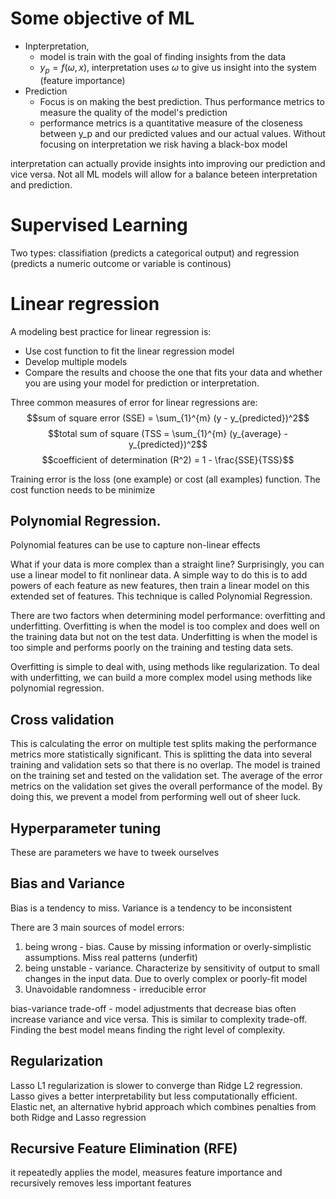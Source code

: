 # Some objective of ML 
* Inpterpretation,
    -  model is train with the goal of finding insights from the data
    - $y_p = f(\omega, x)$, interpretation uses $\omega$ to give us insight into the system (feature importance)
* Prediction
    - Focus is on making the best prediction. Thus performance metrics to measure the quality of the model's prediction
    - performance metrics is a quantitative measure of the closeness between y_p and our predicted values and our actual values. Without focusing on interpretation we risk having a black-box model

interpretation can actually provide insights into improving our prediction and vice versa. Not all ML models will allow for a balance beteen interpretation and prediction. 

# Supervised Learning
Two types: classifiation (predicts a categorical output) and regression (predicts a numeric outcome or variable is continous)
# Linear regression
A modeling best practice for linear regression is:

* Use cost function to fit the linear regression model
* Develop multiple models
* Compare the results and choose the one that fits your data and whether you are using your model for prediction or interpretation. 

Three common measures of error for linear regressions are:
$$sum of square error (SSE) = \sum_{1}^{m} (y - y_{predicted})^2$$
$$total sum of square (TSS = \sum_{1}^{m} (y_{average} - y_{predicted})^2$$
$$coefficient of determination (R^2) = 1 - \frac{SSE}{TSS}$$

Training error is the loss (one example) or cost (all examples) function. The cost function needs to be minimize

## Polynomial Regression.
Polynomial features can be use to capture non-linear effects

What if your data is more complex than a straight line? Surprisingly, you can use a linear model to fit nonlinear data. A simple way to do this is to add powers of each feature as new features, then train a linear model on this extended set of features. This technique is called Polynomial Regression.

There are two factors when determining model performance: overfitting and underfitting. Overfitting is when the model is too complex and does well on the training data but not on the test data. Underfitting is when the model is too simple and performs poorly on the training and testing data sets.

Overfitting is simple to deal with, using methods like regularization. To deal with underfitting, we can build a more complex model using methods like polynomial regression.

## Cross validation
This is calculating the error on multiple test splits making the performance metrics more statistically significant. This is splitting the data into several training and validation sets so that there is no overlap. The model is trained on the training set and tested on the validation set. The average of the error metrics on the validation set gives the overall performance of the model. By doing this, we prevent a model from performing well out of sheer luck.

## Hyperparameter tuning
These are parameters we have to tweek ourselves

## Bias and Variance
Bias is a tendency to miss.
Variance is a tendency to be inconsistent

There are 3 main sources of model errors:
1. being wrong - bias. Cause by missing information or overly-simplistic assumptions. Miss real patterns (underfit)
2. being unstable - variance. Characterize by sensitivity of output to small changes in the input data. Due to overly complex or poorly-fit model
3. Unavoidable randomness - irreducible error

bias-variance trade-off - model adjustments that decrease bias often increase variance and vice versa. This is similar to complexity trade-off. Finding the best model means finding the right level of complexity.

## Regularization
Lasso L1 regularization is slower to converge than Ridge L2 regression. Lasso gives a better interpretability but less computationally efficient. Elastic net, an alternative hybrid approach which combines penalties from both Ridge and Lasso regression

## Recursive Feature Elimination (RFE)
it repeatedly applies the model, measures feature importance and recursively removes less important features
